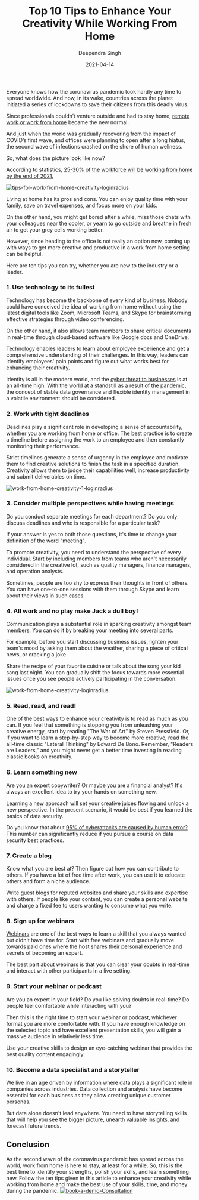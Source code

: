 ﻿---
type: fuel
title: "Top 10 Tips to Enhance Your Creativity While Working From Home"
date: "2021-04-14"
coverImage: "work-from-home-loginradius.jpg"
category: ["loginradius"]
featured: false
author: "Deependra Singh"
description: "Working from home has its pros and cons. You can enjoy quality time with your family, save on travel expenses, and focus more on your kids. On the other hand, you might get bored after a while, miss those chats with your colleagues near the cooler, or yearn to go outside and breathe in fresh air. Here are some tips you can try to enhance your creativity while working from home."
metadescription: "Follow the ten tips outlined in this article to enhance your creativity while working from home and make the best use of your skills, time, and money during the pandemic."
metatitle: "Top 10 Tips to Enhance Your Creativity While Working From Home"
---

Everyone knows how the coronavirus pandemic took hardly any time to spread worldwide. And how, in its wake, countries across the planet initiated a series of lockdowns to save their citizens from this deadly virus.

Since professionals couldn’t venture outside and had to stay home, [remote work or work from home](https://www.loginradius.com/blog/fuel/2021/02/tips-managing-remote-team/) became the new normal.

And just when the world was gradually recovering from the impact of COVID’s first wave, and offices were planning to open after a long hiatus, the second wave of infections crashed on the shore of human wellness.

So, what does the picture look like now?

According to statistics, [25-30% of the workforce will be working from home by the end of 2021.](https://globalworkplaceanalytics.com/work-at-home-after-covid-19-our-forecast)

![tips-for-work-from-home-creativity-loginradius](tips-for-work-from-home-creativity-loginradius.jpg)

Living at home has its pros and cons. You can enjoy quality time with your family, save on travel expenses, and focus more on your kids.

On the other hand, you might get bored after a while, miss those chats with your colleagues near the cooler, or yearn to go outside and breathe in fresh air to get your grey cells working better.

However, since heading to the office is not really an option now, coming up with ways to get more creative and productive in a work from home setting can be helpful.

Here are ten tips you can try, whether you are new to the industry or a leader.

### 1. Use technology to its fullest

Technology has become the backbone of every kind of business. Nobody could have conceived the idea of working from home without using the latest digital tools like Zoom, Microsoft Teams, and Skype for brainstorming effective strategies through video conferencing.

On the other hand, it also allows team members to share critical documents in real-time through cloud-based software like Google docs and OneDrive.

Technology enables leaders to learn about employee experience and get a comprehensive understanding of their challenges. In this way, leaders can identify employees' pain points and figure out what works best for enhancing their creativity.

Identity is all in the modern world, and the [cyber threat to businesses](https://www.loginradius.com/blog/start-with-identity/2020/05/cyber-threats-business-risk-covid-19/) is at an all-time high. With the world at a standstill as a result of the pandemic, the concept of stable data governance and flexible identity management in a volatile environment should be considered.

### 2. Work with tight deadlines

Deadlines play a significant role in developing a sense of accountability, whether you are working from home or office. The best practice is to create a timeline before assigning the work to an employee and then constantly monitoring their performance.

Strict timelines generate a sense of urgency in the employee and motivate them to find creative solutions to finish the task in a specified duration. Creativity allows them to judge their capabilities well, increase productivity and submit deliverables on time.

![work-from-home-creativity-1-loginradius](work-from-home-creativity-1-loginradius.jpg)

### 3. Consider multiple perspectives while having meetings

Do you conduct separate meetings for each department? Do you only discuss deadlines and who is responsible for a particular task?

If your answer is yes to both those questions, it's time to change your definition of the word "meeting".

To promote creativity, you need to understand the perspective of every individual. Start by including members from teams who aren't necessarily considered in the creative lot, such as quality managers, finance managers, and operation analysts.

Sometimes, people are too shy to express their thoughts in front of others. You can have one-to-one sessions with them through Skype and learn about their views in such cases.

### 4. All work and no play make Jack a dull boy!

Communication plays a substantial role in sparking creativity amongst team members. You can do it by breaking your meeting into several parts.

For example, before you start discussing business issues, lighten your team's mood by asking them about the weather, sharing a piece of critical news, or cracking a joke.

Share the recipe of your favorite cuisine or talk about the song your kid sang last night. You can gradually shift the focus towards more essential issues once you see people actively participating in the conversation.

![work-from-home-creativity-loginradius](work-from-home-creativity-loginradius.jpg)

### 5. Read, read, and read!

One of the best ways to enhance your creativity is to read as much as you can. If you feel that something is stopping you from unleashing your creative energy, start by reading "The War of Art" by Steven Pressfield. Or, if you want to learn a step-by-step way to become more creative, read the all-time classic "Lateral Thinking" by Edward De Bono. Remember, "Readers are Leaders," and you might never get a better time investing in reading classic books on creativity.

### 6. Learn something new

Are you an expert copywriter? Or maybe you are a financial analyst? It's always an excellent idea to try your hands on something new.

Learning a new approach will set your creative juices flowing and unlock a new perspective. In the present scenario, it would be best if you learned the basics of data security.

Do you know that about [95% of cyberattacks are caused by human error?](https://www.varonis.com/blog/cybersecurity-statistics/) This number can significantly reduce if you pursue a course on data security best practices.

### 7. Create a blog

Know what you are best at? Then figure out how you can contribute to others. If you have a lot of free time after work, you can use it to educate others and form a niche audience.

Write guest blogs for reputed websites and share your skills and expertise with others. If people like your content, you can create a personal website and charge a fixed fee to users wanting to consume what you write.

### 8. Sign up for webinars

[Webinars](https://www.loginradius.com/resource/the-death-of-passwords-webinar/) are one of the best ways to learn a skill that you always wanted but didn't have time for. Start with free webinars and gradually move towards paid ones where the host shares their personal experience and secrets of becoming an expert.

The best part about webinars is that you can clear your doubts in real-time and interact with other participants in a live setting.

### 9. Start your webinar or podcast

Are you an expert in your field? Do you like solving doubts in real-time? Do people feel comfortable while interacting with you?

Then this is the right time to start your webinar or podcast, whichever format you are more comfortable with. If you have enough knowledge on the selected topic and have excellent presentation skills, you will gain a massive audience in relatively less time.

Use your creative skills to design an eye-catching webinar that provides the best quality content engagingly.

### 10. Become a data specialist and a storyteller

We live in an age driven by information where data plays a significant role in companies across industries. Data collection and analysis have become essential for each business as they allow creating unique customer personas.

But data alone doesn't lead anywhere. You need to have storytelling skills that will help you see the bigger picture, unearth valuable insights, and forecast future trends.

## Conclusion

As the second wave of the coronavirus pandemic has spread across the world, work from home is here to stay, at least for a while. So, this is the best time to identify your strengths, polish your skills, and learn something new. Follow the ten tips given in this article to enhance your creativity while working from home and make the best use of your skills, time, and money during the pandemic.
[![book-a-demo-Consultation](book-a-demo-free-consultation.png)](https://www.loginradius.com/book-a-demo/)
